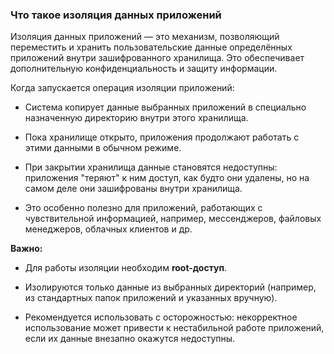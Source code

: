 ### Что такое изоляция данных приложений

Изоляция данных приложений — это механизм, позволяющий переместить и хранить пользовательские данные определённых приложений внутри зашифрованного хранилища. Это обеспечивает дополнительную конфиденциальность и защиту информации.

Когда запускается операция изоляции приложений:

-   Система копирует данные выбранных приложений в специально назначенную директорию внутри этого хранилища.
    
-   Пока хранилище открыто, приложения продолжают работать с этими данными в обычном режиме.
    
-   При закрытии хранилища данные становятся недоступны: приложения "теряют" к ним доступ, как будто они удалены, но на самом деле они зашифрованы внутри хранилища.
    
-   Это особенно полезно для приложений, работающих с чувствительной информацией, например, мессенджеров, файловых менеджеров, облачных клиентов и др.
    

**Важно:**

-   Для работы изоляции необходим **root-доступ**.
    
-   Изолируются только данные из выбранных директорий (например, из стандартных папок приложений и указанных вручную).
    
-   Рекомендуется использовать с осторожностью: некорректное использование может привести к нестабильной работе приложений, если их данные внезапно окажутся недоступны.